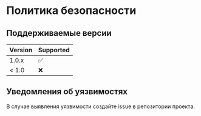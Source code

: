 # Политика безопасности

## Поддерживаемые версии

| Version | Supported          |
| ------- | ------------------ |
| 1.0.x   | :white_check_mark: |
| < 1.0   | :x:                |

## Уведомления об уязвимостях

В случае выявления уязвимости создайте issue в репозитории проекта.
